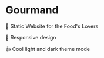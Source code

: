 # Gourmand

🥗 Static Website for the Food's Lovers

📲 Responsive design 

👍 Cool light and dark theme mode
